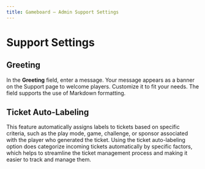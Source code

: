 ```yaml
---
title: Gameboard — Admin Support Settings
---
```


# Support Settings

## Greeting

In the **Greeting** field, enter a message. Your message appears as a banner on the Support page to welcome players. Customize it to fit your needs. The field supports the use of Markdown formatting.

## Ticket Auto-Labeling

This feature automatically assigns labels to tickets based on specific criteria, such as the play mode, game, challenge, or sponsor associated with the player who generated the ticket. Using the ticket auto-labeling option does categorize incoming tickets automatically by specific factors, which helps to streamline the ticket management process and making it easier to track and manage them.

